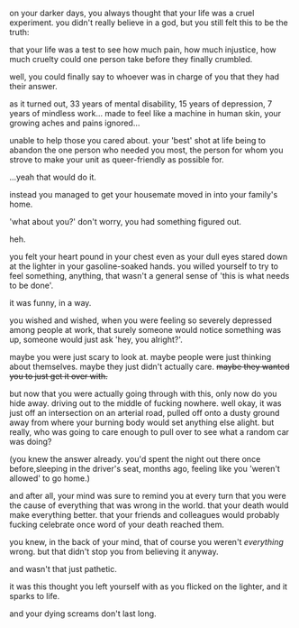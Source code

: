 on your darker days, you always thought that your life was a cruel experiment. you didn't really believe in a god, but you still felt this to be the truth:

that your life was a test to see how much pain, how much injustice, how much cruelty could one person take before they finally crumbled.

well, you could finally say to whoever was in charge of you that they had their answer.

as it turned out, 33 years of mental disability, 15 years of depression, 7 years of mindless work... made to feel like a machine in human skin, your growing aches and pains ignored...

unable to help those you cared about. your 'best' shot at life being to abandon the one person who needed you most, the person for whom you strove to make your unit as queer-friendly as possible for.

...yeah that would do it.

instead you managed to get your housemate moved in into your family's home.

'what about you?' don't worry, you had something figured out.

heh.

you felt your heart pound in your chest even as your dull eyes stared down at the lighter in your gasoline-soaked hands. you willed yourself to try to feel something, anything, that wasn't a general sense of 'this is what needs to be done'.

it was funny, in a way.

you wished and wished, when you were feeling so severely depressed among people at work, that surely someone would notice something was up, someone would just ask 'hey, you alright?'.

maybe you were just scary to look at. maybe people were just thinking about themselves. maybe they just didn't actually care. ~~maybe they wanted you to just get it over with.~~

but now that you were actually going through with this, only now do you hide away. driving out to the middle of fucking nowhere. well okay, it was just off an intersection on an arterial road, pulled off onto a dusty ground away from where your burning body would set anything else alight. but really, who was going to care enough to pull over to see what a random car was doing?

(you knew the answer already. you'd spent the night out there once before,sleeping in the driver's seat, months ago, feeling like you 'weren't allowed' to go home.)

and after all, your mind was sure to remind you at every turn that you were the cause of everything that was wrong in the world. that your death would make everything better. that your friends and colleagues would probably fucking celebrate once word of your death reached them.

you knew, in the back of your mind, that of course you weren't *everything* wrong. but that didn't stop you from believing it anyway.

and wasn't that just pathetic.

it was this thought you left yourself with as you flicked on the lighter, and it sparks to life.

and your dying screams don't last long.
